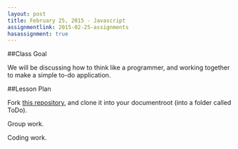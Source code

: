 ```yaml
---
layout: post
title: February 25, 2015 - Javascript
assignmentlink: 2015-02-25-assignments
hasassignment: true
---
```


##Class Goal

We will be discussing how to think like a programmer, and working together to make a simple to-do application.

##Lesson Plan

Fork [this repository](https://github.com/kellygrape/todo), and clone it into your documentroot (into a folder called ToDo).

Group work.

Coding work.